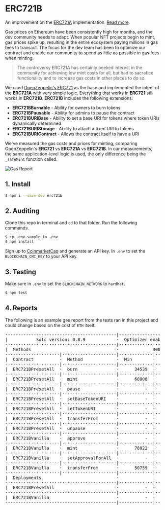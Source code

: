 # ERC721B

An improvement on the [ERC721A](https://github.com/chiru-labs/ERC721A) 
implementation. [Read more](https://www.badbabybearbots.com/erc721b.html).

Gas prices on Ethereum have been consistently high for months, and the 
dev community needs to adapt. When popular NFT projects begin to mint, 
gas prices spike up, resulting in the entire ecosystem paying millions 
in gas fees to transact. The focus for the dev team has been to optimize 
our contract and enable our community to spend as little as possible in 
gas fees when minting. 

> The controversy ERC721A has certainly peeked interest in the community 
for achieving low mint costs for all, but had to sacrafice functionality 
and to increase gas costs in other places to do so.

We used [OpenZeppelin's ERC721](https://github.com/OpenZeppelin/openzeppelin-contracts/tree/master/contracts/token/ERC721) 
as the base and implemented the intent of the **ERC721A** with very simple 
logic. Everything that works in **ERC721** still works in **ERC721B**. 
**ERC721B** includes the following extensions.

 - **ERC721BBurnable** - Ability for owners to burn tokens
 - **ERC721BPausable** - Ability for admins to pause the contract
 - **ERC721BURIBase** - Ability to set a base URI for tokens where token URIs dynamically determined
 - **ERC721BURIStorage** - Ability to attach a fixed URI to tokens
 - **ERC721BURIContract** - Allows the contract itself to have a URI

We've measured the gas costs and prices for minting, comparing 
OpenZeppelin's **ERC721** vs **ERC721A** vs **ERC721B**. In our 
measurements, the same application-level logic is used, the only 
difference being the `_safeMint` function called.

![Gas Report](https://user-images.githubusercontent.com/120378/153183155-e78cd0d0-a84c-4df1-823b-19bd6f667790.png)

## 1. Install

```bash
$ npm i --save-dev erc721b
```

## 2. Auditing

Clone this repo in terminal and `cd` to that folder. Run the following 
commands.

```bash
$ cp .env.sample to .env
$ npm install
```

Sign up to [CoinmarketCap](https://pro.coinmarketcap.com/signup) and 
generate an API key. In `.env` to set the `BLOCKCHAIN_CMC_KEY` to your 
API key.

## 3. Testing

Make sure in `.env` to set the `BLOCKCHAIN_NETWORK` to `hardhat`.

```bash
$ npm test
```

## 4. Reports

The following is an example gas report from the tests ran in this 
project and could change based on the cost of `ETH` itself.

<pre>
·------------------------------------------|---------------------------|-----------|-----------------------------·
|           Solc version: 0.8.9            ·  Optimizer enabled: true  ·  Runs: 1  ·  Block limit: 12450000 gas  │
···········································|···························|···········|······························
|  Methods                                 ·             300 gwei/gas              ·       3183.33 usd/eth       │
·····················|·····················|·············|·············|···········|···············|··············
|  Contract          ·  Method             ·  Min        ·  Max        ·  Avg      ·  # calls      ·  usd (avg)  │
·····················|·····················|·············|·············|···········|···············|··············
|  ERC721BPresetAll  ·  burn               ·      34539  ·      92007  ·    65832  ·            4  ·      62.87  │
·····················|·····················|·············|·············|···········|···············|··············
|  ERC721BPresetAll  ·  mint               ·      68808  ·     107500  ·    88154  ·            2  ·      84.19  │
·····················|·····················|·············|·············|···········|···············|··············
|  ERC721BPresetAll  ·  pause              ·          -  ·          -  ·    30351  ·            1  ·      28.99  │
·····················|·····················|·············|·············|···········|···············|··············
|  ERC721BPresetAll  ·  setBaseTokenURI    ·          -  ·          -  ·    47242  ·            1  ·      45.12  │
·····················|·····················|·············|·············|···········|···············|··············
|  ERC721BPresetAll  ·  setTokenURI        ·          -  ·          -  ·    51778  ·            1  ·      49.45  │
·····················|·····················|·············|·············|···········|···············|··············
|  ERC721BPresetAll  ·  transferFrom       ·          -  ·          -  ·    70140  ·            1  ·      66.98  │
·····················|·····················|·············|·············|···········|···············|··············
|  ERC721BPresetAll  ·  unpause            ·          -  ·          -  ·    30124  ·            1  ·      28.77  │
·····················|·····················|·············|·············|···········|···············|··············
|  ERC721BVanilla    ·  approve            ·          -  ·          -  ·    51097  ·            1  ·      48.80  │
·····················|·····················|·············|·············|···········|···············|··············
|  ERC721BVanilla    ·  mint               ·      78822  ·     104906  ·    86732  ·            5  ·      82.83  │
·····················|·····················|·············|·············|···········|···············|··············
|  ERC721BVanilla    ·  setApprovalForAll  ·          -  ·          -  ·    46400  ·            1  ·      44.31  │
·····················|·····················|·············|·············|···········|···············|··············
|  ERC721BVanilla    ·  transferFrom       ·      50759  ·     107753  ·    69757  ·            3  ·      66.62  │
·····················|·····················|·············|·············|···········|···············|··············
|  Deployments                             ·                                       ·  % of limit   ·             │
···········································|·············|·············|···········|···············|··············
|  ERC721BPresetAll                        ·          -  ·          -  ·  2762160  ·       22.2 %  ·    2637.86  │
···········································|·············|·············|···········|···············|··············
|  ERC721BVanilla                          ·          -  ·          -  ·  1414369  ·       11.4 %  ·    1350.72  │
·------------------------------------------|-------------|-------------|-----------|---------------|-------------·
</pre>
